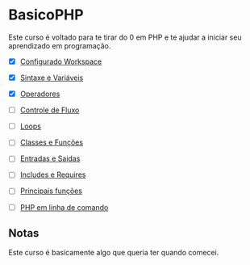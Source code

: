# BasicoPHP

Este curso é voltado para te tirar do 0 em PHP e te ajudar a iniciar seu aprendizado em programação.


- [x] [Configurado Workspace](00-Configurando-Workspace/README.md)

- [x] [Sintaxe e Variáveis](01-Sintaxe-e-Variáveis/README.md)

- [x] [Operadores](02-Operadores/README.md)

- [ ] [Controle de Fluxo](03-Controle-de-Fluxo/README.md)

- [ ] [Loops](04-Loops/README.md)

- [ ] [Classes e Funções](05-Classes-e-Funções/README.md)

- [ ] [Entradas e Saidas](06-Entradas-e-Saidas/README.md)

- [ ] [Includes e Requires](07-Includes-e-Requires/README.md)

- [ ] [Principais funções](08-Principais-funções/README.md)

- [ ] [PHP em linha de comando](09-PHP-em-linha-de-comando/README.md)


## Notas

Este curso é basicamente algo que queria ter quando comecei.